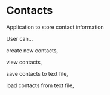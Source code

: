 # Contacts
Application to store contact information

User can...

create new contacts,

view contacts,

save contacts to text file,

load contacts from text file,


